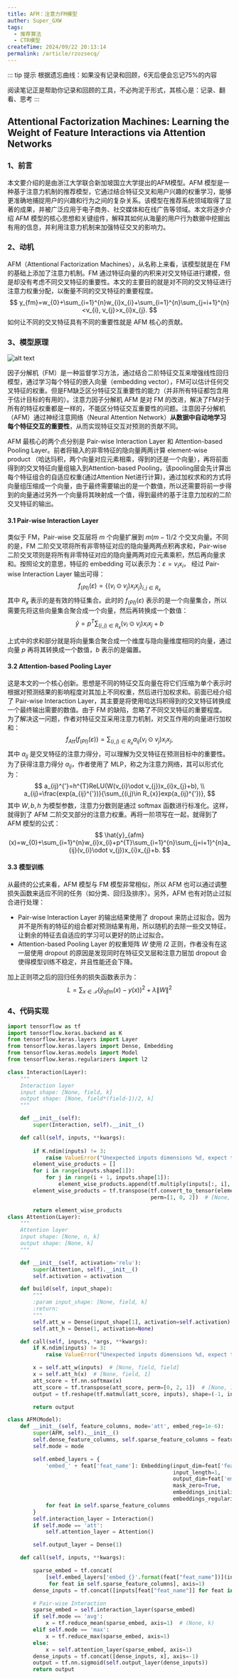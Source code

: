 ```yaml
---
title: AFM：注意力FM模型
auther: Super_GXW
tags:  
  - 推荐算法
  - CTR模型
createTime: 2024/09/22 20:13:14
permalink: /article/rzozsecq/
---
```


::: tip 提示
根据遗忘曲线：如果没有记录和回顾，6天后便会忘记75%的内容

阅读笔记正是帮助你记录和回顾的工具，不必拘泥于形式，其核心是：记录、翻看、思考
:::

## Attentional Factorization Machines: Learning the Weight of Feature Interactions via Attention Networks

### 1、前言

本文要介绍的是由浙江大学联合新加坡国立大学提出的AFM模型。AFM 模型是一种基于注意力机制的推荐模型，它通过结合特征交叉和用户兴趣的权重学习，能够更准确地捕捉用户的兴趣和行为之间的复杂关系。该模型在推荐系统领域取得了显著的成果，并被广泛应用于电子商务、社交媒体和在线广告等领域。本文将逐步介绍 AFM 模型的核心思想和关键组件，解释其如何从海量的用户行为数据中挖掘出有用的信息，并利用注意力机制来加强特征交叉的影响力。

### 2、动机

AFM（Attentional Factorization Machines），从名称上来看，该模型就是在 FM 的基础上添加了注意力机制。FM 通过特征向量的内积来对交叉特征进行建模，但是却没有考虑不同交叉特征的重要性。本文的主要目的就是对不同的交叉特征进行注意力权重分配，以衡量不同的交叉特征的重要程度。
$$
y_{fm}=w_{0}+\sum_{i=1}^{n}w_{i}x_{i}+\sum_{i=1}^{n}\sum_{j=i+1}^{n}<v_{i}, v_{j}>x_{i}x_{j}.
$$
如何让不同的交叉特征具有不同的重要性就是 AFM 核心的贡献。

### 3、模型原理

![alt text](pic/afm.png)

因子分解机（FM）是一种监督学习方法，通过结合二阶特征交互来增强线性回归模型，通过学习每个特征的嵌入向量（embedding vector），FM可以估计任何交叉特征的权重。但是FM缺乏区分特征交互重要性的能力（并非所有特征都包含用于估计目标的有用的）。注意力因子分解机 AFM 是对 FM 的改进，解决了FM对于所有的特征权重都是一样的，不能区分特征交互重要性的问题。注意因子分解机（AFM）通过神经注意网络（Neural Attention Network）**从数据中自动地学习每个特征交互的重要性**，从而实现特征交互对预测的贡献不同。

AFM 最核心的两个点分别是 Pair-wise Interaction Layer 和 Attention-based Pooling Layer。前者将输入的非零特征的隐向量两两计算 element-wise product （哈达玛积，两个向量对应元素相乘，得到的还是一个向量），再将前面得到的交叉特征向量组输入到Attention-based Pooling，该pooling层会先计算出每个特征组合的自适应权重(通过Attention Net进行计算)，通过加权求和的方式将向量组压缩成一个向量，由于最终需要输出的是一个数值，所以还需要将前一步得到的向量通过另外一个向量将其映射成一个值，得到最终的基于注意力加权的二阶交叉特征的输出。

#### 3.1 Pair-wise Interaction Layer

类似于 FM，Pair-wise 交互层将 $m$ 个向量扩展到 $m(m-1)/2$ 个交叉向量。不同的是，FM 二阶交叉项将所有非零特征对应的隐向量两两点积再求和，Pair-wise 二阶交叉项则是将所有非零特征对应的隐向量两两对应元素乘积，然后再向量求和。按照论文的意思，特征的 embedding 可以表示为：$\varepsilon=v_{i}x_{i}$， 经过 Pair-wise Interaction Layer 输出可得：
$$
f_{(PI)}(\varepsilon)=\{(v_{i}\odot v_{j})x_{i}x_{j}\}_{i,j\in R_{x}}
$$
其中 $R_{x}$ 表示的是有效的特征集合。此时的 $f_{(PI)}(\varepsilon)$ 表示的是一个向量集合，所以需要先将这些向量集合聚合成一个向量，然后再转换成一个数值：
$$
\hat{y}=p^{T}\sum_{(i,j)\in R_{x}}(v_{i}\odot v_{j})x_{i}x_{j}+b
$$

上式中的求和部分就是将向量集合聚合成一个维度与隐向量维度相同的向量，通过向量 $p$ 再将其转换成一个数值，$b$ 表示的是偏置。

#### 3.2 Attention-based Pooling Layer

这是本文的一个核心创新。思想是不同的特征交互向量在将它们压缩为单个表示时根据对预测结果的影响程度对其加上不同权重，然后进行加权求和。前面已经介绍了 Pair-wise Interaction Layer，其主要是将使用哈达玛积得到的交叉特征转换成一个最终输出需要的数值。由于 FM 的缺陷，忽略了不同交叉特征的重要程度。为了解决这一问题，作者对特征交互采用注意力机制，对交互作用的向量进行加权和：
$$
f_{Att}(f_{(PI)}(\varepsilon))=\sum_{(i,j)\in R_{x}}a_{ij}(v_{i}\odot v_{j})x_{i}x_{j},
$$
其中 $a_{ij}$ 是交叉特征的注意力得分，可以理解为交叉特征在预测目标中的重要性。为了获得注意力得分 $a_{ij}$，作者使用了 MLP，称之为注意力网络，其可以形式化为：
$$
a_{ij}^{'}=h^{T}ReLU(W(v_{i}\odot v_{j})x_{i}x_{j}+b), \\
a_{ij}=\frac{exp(a_{ij}^{'})}{\sum_{(i,j)\in R_{x}}exp(a_{ij}^{'})},
$$
其中 $W,b,h$ 为模型参数，注意力分数则是通过 softmax 函数进行标准化。这样，就得到了 AFM 二阶交叉部分的注意力权重。再将一阶项写在一起，就得到了 AFM 模型的公式：
$$
\hat{y}_{afm}(x)=w_{0}+\sum_{i=1}^{n}w_{i}x_{i}+p^{T}\sum_{i=1}^{n}\sum_{j=i+1}^{n}a_{ij}(v_{i}\odot v_{j})x_{i}x_{j}+b.
$$

#### 3.3 模型训练

从最终的公式来看，AFM 模型与 FM 模型非常相似，所以 AFM 也可以通过调整损失函数来适应不同的任务（如分类、回归及排序）。另外，AFM 也有对防止过拟合进行处理：

- Pair-wise Interaction Layer 的输出结果使用了 dropout 来防止过拟合。因为并不是所有的特征的组合都对预测结果有用，所以随机的去除一些交叉特征，让剩余的特征去自适应的学习可以更好的防止过拟合。
- Attention-based Pooling Layer 的权重矩阵 $W$ 使用 $l2$ 正则，作者没有在这一层使用 dropout 的原因是发现同时在特征交叉层和注意力层加 dropout 会使得模型训练不稳定，并且性能还会下降。

加上正则项之后的回归任务的损失函数表示为：
$$
L=\sum_{x\in \mathcal{T}}(\hat{y}_{afm}(x)-y(x))^{2}+\lambda\|W\|^{2}
$$


### 4、代码实现

```python
import tensorflow as tf
import tensorflow.keras.backend as K
from tensorflow.keras.layers import Layer
from tensorflow.keras.layers import Dense, Embedding
from tensorflow.keras.models import Model
from tensorflow.keras.regularizers import l2

class Interaction(Layer):
    """
    Interaction layer
    input shape: [None, field, k]
    output shape: [None, field*(field-1)/2, k]
    """

    def __init__(self):
        super(Interaction, self).__init__()

    def call(self, inputs, **kwargs):
        
        if K.ndim(inputs) != 3:
            raise ValueError("Unexpected inputs dimensions %d, expect to be 3 dimensions" % (K.ndim(inputs)))
        element_wise_products = []
        for i in range(inputs.shape[1]):
            for j in range(i + 1, inputs.shape[1]):
                element_wise_products.append(tf.multiply(inputs[:, i], inputs[:, j]))  # [t, None, k]
        element_wise_products = tf.transpose(tf.convert_to_tensor(element_wise_products),
                                             perm=[1, 0, 2])  # [None, t, k]

        return element_wise_products
class Attention(Layer):
    """
    Attention layer
    input shape: [None, n, k]
    output shape: [None, k]
    """

    def __init__(self, activation='relu'):
        super(Attention, self).__init__()
        self.activation = activation

    def build(self, input_shape):
        """
        :param input_shape: [None, field, k]
        :return:
        """
        self.att_w = Dense(input_shape[1], activation=self.activation)
        self.att_h = Dense(1, activation=None)

    def call(self, inputs, *args, **kwargs):
        if K.ndim(inputs) != 3:
            raise ValueError("Unexpected inputs dimensions %d, expect to be 3 dimensions" % (K.ndim(inputs)))

        x = self.att_w(inputs)  # [None, field, field]
        x = self.att_h(x)  # [None, field, 1]
        att_score = tf.nn.softmax(x)
        att_score = tf.transpose(att_score, perm=[0, 2, 1])  # [None, 1, field]
        output = tf.reshape(tf.matmul(att_score, inputs), shape=(-1, inputs.shape[2]))  # [None, k]

        return output 

class AFM(Model):
    def __init__(self, feature_columns, mode='att', embed_reg=1e-6):
        super(AFM, self).__init__()
        self.dense_feature_columns, self.sparse_feature_columns = feature_columns
        self.mode = mode

        self.embed_layers = {
            'embed_' + feat['feat_name']: Embedding(input_dim=feat['feat_num'],
                                                    input_length=1,
                                                    output_dim=feat['embed_dim'],
                                                    mask_zero=True,
                                                    embeddings_initializer='random_uniform',
                                                    embeddings_regularizer=l2(embed_reg))
            for feat in self.sparse_feature_columns
        }
        self.interaction_layer = Interaction()
        if self.mode == 'att':
            self.attention_layer = Attention()

        self.output_layer = Dense(1)

    def call(self, inputs, **kwargs):

        sparse_embed = tf.concat(
            [self.embed_layers['embed_{}'.format(feat["feat_name"])](inputs[feat['feat_name']])
             for feat in self.sparse_feature_columns], axis=1)
        dense_inputs = tf.concat([inputs[feat["feat_name"]] for feat in self.dense_feature_columns], axis=-1)

        # Pair-wise Interaction
        sparse_embed = self.interaction_layer(sparse_embed)
        if self.mode == 'avg':
            x = tf.reduce_mean(sparse_embed, axis=1)  # (None, k)
        elif self.mode == 'max':
            x = tf.reduce_max(sparse_embed, axis=1)
        else:
            x = self.attention_layer(sparse_embed, axis=1)
        dense_inputs = tf.concat([dense_inputs, x], axis=-1)
        output = tf.nn.sigmoid(self.output_layer(dense_inputs))
        return output
```

